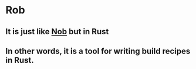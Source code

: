 # Rob
## It is just like [Nob](https://github.com/tsoding/nobuild) but in Rust
## In other words, it is a tool for writing build recipes in Rust.
